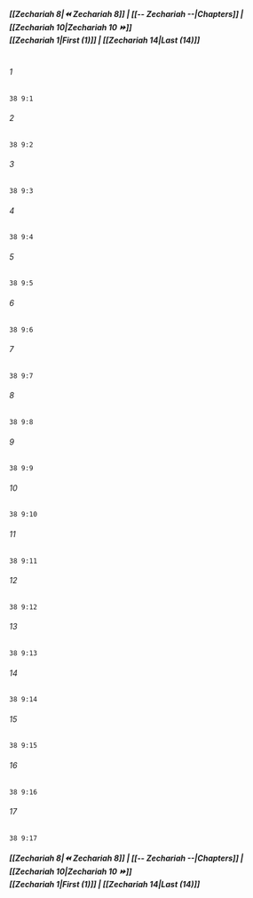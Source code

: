 
##### **[[Zechariah 8|⏪ Zechariah 8]] | [[-- Zechariah --|Chapters]] | [[Zechariah 10|Zechariah 10 ⏩]]**<br>**[[Zechariah 1|First (1)]] | [[Zechariah 14|Last (14)]]**<br><br>

###### 1
``` verse
38 9:1
```
###### 2
``` verse
38 9:2
```
###### 3
``` verse
38 9:3
```
###### 4
``` verse
38 9:4
```
###### 5
``` verse
38 9:5
```
###### 6
``` verse
38 9:6
```
###### 7
``` verse
38 9:7
```
###### 8
``` verse
38 9:8
```
###### 9
``` verse
38 9:9
```
###### 10
``` verse
38 9:10
```
###### 11
``` verse
38 9:11
```
###### 12
``` verse
38 9:12
```
###### 13
``` verse
38 9:13
```
###### 14
``` verse
38 9:14
```
###### 15
``` verse
38 9:15
```
###### 16
``` verse
38 9:16
```
###### 17
``` verse
38 9:17
```

##### **[[Zechariah 8|⏪ Zechariah 8]] | [[-- Zechariah --|Chapters]] | [[Zechariah 10|Zechariah 10 ⏩]]**<br>**[[Zechariah 1|First (1)]] | [[Zechariah 14|Last (14)]]**
